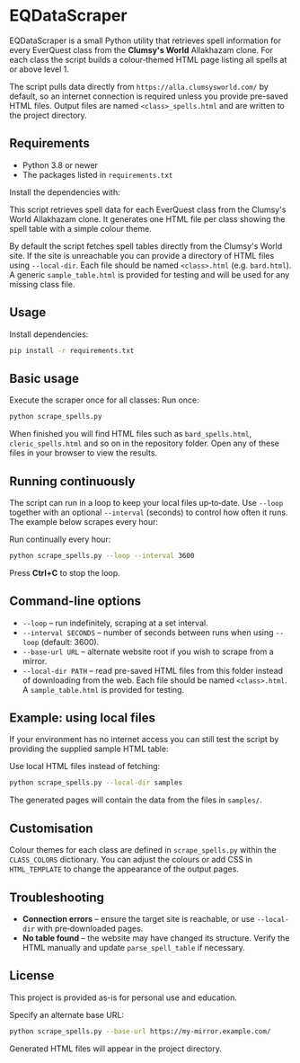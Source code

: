 # EQDataScraper


EQDataScraper is a small Python utility that retrieves spell information for every EverQuest class from the **Clumsy's World** Allakhazam clone. For each class the script builds a colour‑themed HTML page listing all spells at or above level 1.

The script pulls data directly from `https://alla.clumsysworld.com/` by default, so an internet connection is required unless you provide pre-saved HTML files. Output files are named `<class>_spells.html` and are written to the project directory.

## Requirements
- Python 3.8 or newer
- The packages listed in `requirements.txt`

Install the dependencies with:

This script retrieves spell data for each EverQuest class from the Clumsy's World Allakhazam clone. It generates one HTML file per class showing the spell table with a simple colour theme.

By default the script fetches spell tables directly from the Clumsy's World site. If the
site is unreachable you can provide a directory of HTML files using `--local-dir`.
Each file should be named `<class>.html` (e.g. `bard.html`). A generic
`sample_table.html` is provided for testing and will be used for any missing class file.

## Usage

Install dependencies:
```bash
pip install -r requirements.txt
```


## Basic usage
Execute the scraper once for all classes:
Run once:
```bash
python scrape_spells.py
```
When finished you will find HTML files such as `bard_spells.html`, `cleric_spells.html` and so on in the repository folder. Open any of these files in your browser to view the results.

## Running continuously
The script can run in a loop to keep your local files up‑to‑date. Use `--loop` together with an optional `--interval` (seconds) to control how often it runs. The example below scrapes every hour:

Run continually every hour:
```bash
python scrape_spells.py --loop --interval 3600
```

Press **Ctrl+C** to stop the loop.

## Command-line options
- `--loop` &ndash; run indefinitely, scraping at a set interval.
- `--interval SECONDS` &ndash; number of seconds between runs when using `--loop` (default: 3600).
- `--base-url URL` &ndash; alternate website root if you wish to scrape from a mirror.
- `--local-dir PATH` &ndash; read pre-saved HTML files from this folder instead of downloading from the web. Each file should be named `<class>.html`. A `sample_table.html` is provided for testing.

## Example: using local files
If your environment has no internet access you can still test the script by providing the supplied sample HTML table:

Use local HTML files instead of fetching:
```bash
python scrape_spells.py --local-dir samples
```

The generated pages will contain the data from the files in `samples/`.

## Customisation
Colour themes for each class are defined in `scrape_spells.py` within the `CLASS_COLORS` dictionary. You can adjust the colours or add CSS in `HTML_TEMPLATE` to change the appearance of the output pages.

## Troubleshooting
- **Connection errors** &ndash; ensure the target site is reachable, or use `--local-dir` with pre‑downloaded pages.
- **No table found** &ndash; the website may have changed its structure. Verify the HTML manually and update `parse_spell_table` if necessary.

## License
This project is provided as-is for personal use and education.

Specify an alternate base URL:
```bash
python scrape_spells.py --base-url https://my-mirror.example.com/
```

Generated HTML files will appear in the project directory.
